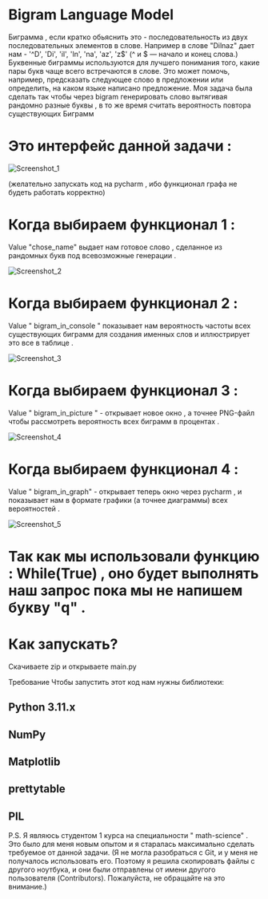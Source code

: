 # Bigram Language Model
 Биграмма , если кратко обьяснить это - последовательность из двух последовательных элементов в слове.
 Например в слове "Dilnaz" дает нам - '^D', 'Di', 'il', 'ln', 'na', 'az', 'z$'
 (^ и $ — начало и конец слова.)
 Буквенные биграммы используются для лучшего понимания того, какие пары букв чаще всего встречаются в слове. Это может помочь, например, предсказать следующее слово в    предложении или определить, на каком языке написано предложение.
 Моя задача была сделать так чтобы через bigram генерировать слово вытягивая рандомно разные буквы , в то же время считать вероятность повтора существующих Биграмм
# Это интерфейс данной задачи :
![Screenshot_1](https://user-images.githubusercontent.com/118353735/236497149-f73d80ef-7333-4fa6-b1ba-915c6c1b9c11.png) 

 (желательно запускать код на pycharm , ибо функционал графа не будеть работать корректно)
# Когда выбираем функционал 1 :
Value "chose_name" выдает нам готовое слово , сделанное из рандомных букв под всевозможные генерации . 

![Screenshot_2](https://user-images.githubusercontent.com/118353735/236491557-9c75266c-7ec0-40c0-825e-fb4979a75183.png)
# Когда выбираем функционал 2 : 
Value " bigram_in_console " показывает нам вероятность частоты всех существующих биграмм для создания именных слов и иллюстрирует это все в таблице .

![Screenshot_3](https://user-images.githubusercontent.com/118353735/236493494-ddd8c77f-0fd1-4c21-bb66-43a464d8de77.png)
# Когда выбираем функционал 3 : 
Value " bigram_in_picture "  - открывает новое окно , а точнее PNG-файл чтобы рассмотреть вероятность всех биграмм в процентах .

![Screenshot_4](https://user-images.githubusercontent.com/118353735/236494796-e6a583da-57fe-46bf-80ca-b2062b37bab8.png)
# Когда выбираем функционал 4 : 
Value " bigram_in_graph" - открывает теперь окно через pycharm , и показывает нам в формате графики (а точнее диаграммы) всех вероятностей .

![Screenshot_5](https://user-images.githubusercontent.com/118353735/236495844-2bbc41d5-49ee-4de6-88d2-1ed9ed93ebbb.png)
# Так как мы использовали функцию : While(True) , оно будет  выполнять наш запрос пока мы не напишем  букву "q" . 

# Как запускать?
Скачиваете zip и открываете main.py

Требование
Чтобы запустить этот код нам нужны библиотеки:

## Python 3.11.x

## NumPy

## Matplotlib

## prettytable

## PIL

P.S. Я являюсь студентом 1 курса на специальности " math-science" . Это было для меня новым опытом и я старалась максимально сделать требуемое от данной задачи. 
(Я не могла разобраться с Git, и у меня не получалось использовать его. Поэтому я решила скопировать файлы с другого ноутбука, и они были отправлены от имени другого пользователя (Contributors). Пожалуйста, не обращайте на это внимание.)
